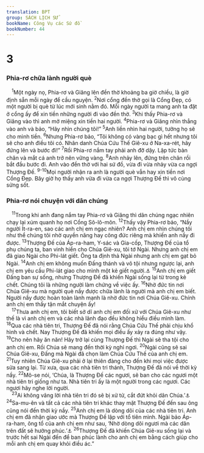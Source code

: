 ```yaml
---
translation: BPT
group: SÁCH LỊCH SỬ
bookName: Công Vụ các Sứ đồ 
bookNumber: 44
---
```


<div class="title"><h1>3</h1><h3>Phia-rơ chữa lành người què</h3></div>
<span class="verse cong_3_1"> <sup>1</sup>Một ngày nọ, Phia-rơ và Giăng lên đền thờ khoảng ba giờ chiều, là giờ định sẵn mỗi ngày để cầu nguyện.</span>
<span class="verse cong_3_2"><sup>2</sup>Nơi cổng đền thờ gọi là Cổng Đẹp, có một người bị què từ lúc mới sinh nằm đó. Mỗi ngày người ta mang anh ta đặt ở cổng ấy để xin tiền những người đi vào đền thờ.</span>
<span class="verse cong_3_3"><sup>3</sup>Khi thấy Phia-rơ và Giăng vào thì anh mở miệng xin tiền hai người.</span>
<span class="verse cong_3_4"><sup>4</sup>Phia-rơ và Giăng nhìn thẳng vào anh và bảo, “Hãy nhìn chúng tôi!”</span>
<span class="verse cong_3_5"><sup>5</sup>Anh liền nhìn hai người, tưởng họ sẽ cho mình tiền.</span>
<span class="verse cong_3_6"><sup>6</sup>Nhưng Phia-rơ bảo, “Tôi không có vàng bạc gì hết nhưng tôi sẽ cho anh điều tôi có. Nhân danh Chúa Cứu Thế Giê-xu ở Na-xa-rét, hãy đứng lên và bước đi!”</span>
<span class="verse cong_3_7"><sup>7</sup>Rồi Phia-rơ nắm tay phải anh đỡ dậy. Lập tức bàn chân và mắt cá anh trở nên vững vàng.</span>
<span class="verse cong_3_8"><sup>8</sup>Anh nhảy lên, đứng trên chân rồi bắt đầu bước đi. Anh vào đền thờ với hai sứ đồ, vừa đi vừa nhảy vừa ca ngợi Thượng Đế.</span>
<span class="verse cong_3_9 cong_3_10"><sup>9-10</sup>Mọi người nhận ra anh là người què vẫn hay xin tiền nơi Cổng Đẹp. Bây giờ họ thấy anh vừa đi vừa ca ngợi Thượng Đế thì vô cùng sửng sốt.<br/></span>
<div class="title"><h3>Phia-rơ nói chuyện với dân chúng</h3></div>
<span class="verse cong_3_11"> <sup>11</sup>Trong khi anh đang nắm tay Phia-rơ và Giăng thì dân chúng ngạc nhiên chạy lại xúm quanh họ nơi Cổng Sô-lô-môn.</span>
<span class="verse cong_3_12"><sup>12</sup>Thấy vậy Phia-rơ bảo, “Nầy người Ít-ra-en, sao các anh chị em ngạc nhiên? Anh chị em nhìn chúng tôi như thể chúng tôi nhờ quyền năng hay công đức riêng mà khiến anh nầy đi được.</span>
<span class="verse cong_3_13"><sup>13</sup>Thượng Đế của Áp-ra-ham, Y-sác và Gia-cốp, Thượng Đế của tổ phụ chúng ta, ban vinh hiển cho Chúa Giê-xu, tôi tớ Ngài. Nhưng anh chị em đã giao Ngài cho Phi-lát giết. Ông ta định thả Ngài nhưng anh chị em gạt bỏ Ngài.</span>
<span class="verse cong_3_14"><sup>14</sup>Anh chị em không muốn Đấng thánh và vô tội nhưng ngược lại, anh chị em yêu cầu Phi-lát giao cho mình một kẻ giết người.<a data-toggle="tooltip" data-placement="bottom" title="Tức Ba-ra-ba, người mà quần chúng xin Phi-lát phóng thích thay vì Chúa Giê-xu (Lu 23:18).">⚓</a></span>
<span class="verse cong_3_15"><sup>15</sup>Anh chị em giết Đấng ban sự sống, nhưng Thượng Đế đã khiến Ngài sống lại từ trong kẻ chết. Chúng tôi là những người làm chứng về việc ấy.</span>
<span class="verse cong_3_16"><sup>16</sup>Nhờ đức tin nơi Chúa Giê-xu mà người què nầy được chữa lành là người mà anh chị em biết. Người nầy được hoàn toàn lành mạnh là nhờ đức tin nơi Chúa Giê-xu. Chính anh chị em thấy tận mắt chuyện ấy!<br/></span>
<span class="verse cong_3_17"> <sup>17</sup>Thưa anh chị em, tôi biết sở dĩ anh chị em đối xử với Chúa Giê-xu như thế là vì anh chị em và các nhà lãnh đạo đều không hiểu điều mình làm.</span>
<span class="verse cong_3_18"><sup>18</sup>Qua các nhà tiên tri, Thượng Đế đã nói rằng Chúa Cứu Thế phải chịu khổ hình và chết. Nay Thượng Đế đã khiến mọi điều ấy xảy ra đúng như vậy.</span>
<span class="verse cong_3_19"><sup>19</sup>Cho nên hãy ăn năn! Hãy trở lại cùng Thượng Đế thì Ngài sẽ tha tội cho anh chị em. Rồi Chúa sẽ mang đến thời kỳ nghỉ ngơi.</span>
<span class="verse cong_3_20"><sup>20</sup>Ngài cũng sẽ sai Chúa Giê-xu, Đấng mà Ngài đã chọn làm Chúa Cứu Thế của anh chị em.</span>
<span class="verse cong_3_21"><sup>21</sup>Tuy nhiên Chúa Giê-xu phải ở lại thiên đàng cho đến khi mọi việc được sửa sang lại. Từ xưa, qua các nhà tiên tri thánh, Thượng Đế đã nói về thời kỳ nầy.</span>
<span class="verse cong_3_22"><sup>22</sup>Mô-se nói, ‘Chúa, là Thượng Đế các ngươi, sẽ ban cho các ngươi một nhà tiên tri giống như ta. Nhà tiên tri ấy là một người trong các ngươi. Các ngươi hãy nghe lời người.<br/></span>
<span class="verse cong_3_23"> <sup>23</sup>Ai không vâng lời nhà tiên tri đó sẽ bị xử tử, cắt đứt khỏi dân Chúa.’<a data-toggle="tooltip" data-placement="bottom" title="Phục 18:15, 19.">⚓</a></span>
<span class="verse cong_3_24"><sup>24</sup>Sa-mu-ên và tất cả các nhà tiên tri khác thay mặt Thượng Đế đến sau ông cũng nói đến thời kỳ nầy.</span>
<span class="verse cong_3_25"><sup>25</sup>Anh chị em là dòng dõi của các nhà tiên tri. Anh chị em đã nhận giao ước mà Thượng Đế lập với tổ tiên mình. Ngài bảo Áp-ra-ham, ông tổ của anh chị em như sau, ‘Nhờ dòng dõi ngươi mà các dân trên đất sẽ hưởng phúc.’<a data-toggle="tooltip" data-placement="bottom" title="Sáng 22:18; 26:4.">⚓</a></span>
<span class="verse cong_3_26"><sup>26</sup>Thượng Đế đã khiến Chúa Giê-xu sống lại và trước hết sai Ngài đến để ban phúc lành cho anh chị em bằng cách giúp cho mỗi anh chị em quay khỏi điều ác.”<br/></span>
